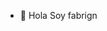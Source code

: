 - 👋 Hola Soy fabrign


<!---
fabrign/fabrign is a ✨ special ✨ repository because its `README.md` (this file) appears on your GitHub profile.
You can click the Preview link to take a look at your changes.
--->
